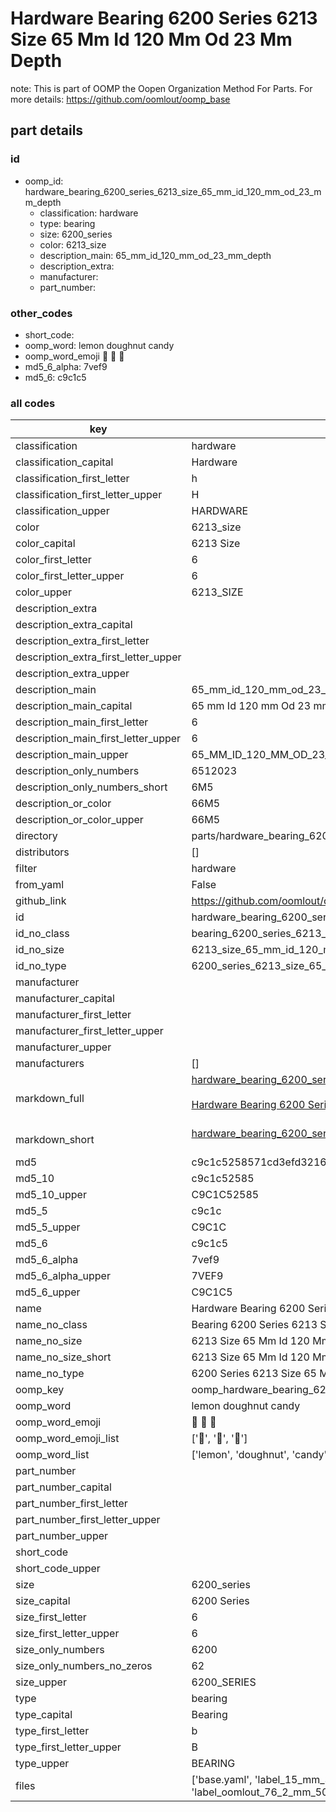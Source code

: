 # Hardware Bearing 6200 Series 6213 Size 65 Mm Id 120 Mm Od 23 Mm Depth  

note: This is part of OOMP the Oopen Organization Method For Parts. For more details: https://github.com/oomlout/oomp_base

##  part details





### id
* oomp_id: hardware_bearing_6200_series_6213_size_65_mm_id_120_mm_od_23_mm_depth
  * classification: hardware
  * type: bearing
  * size: 6200_series
  * color: 6213_size
  * description_main: 65_mm_id_120_mm_od_23_mm_depth
  * description_extra: 
  * manufacturer: 
  * part_number: 

### other_codes
* short_code: 
* oomp_word: lemon doughnut candy
* oomp_word_emoji :lemon: :doughnut: :candy:
* md5_6_alpha: 7vef9
* md5_6: c9c1c5

### all codes 
| key | value |  
| --- | --- |  
| classification | hardware |  
| classification_capital | Hardware |  
| classification_first_letter | h |  
| classification_first_letter_upper | H |  
| classification_upper | HARDWARE |  
| color | 6213_size |  
| color_capital | 6213 Size |  
| color_first_letter | 6 |  
| color_first_letter_upper | 6 |  
| color_upper | 6213_SIZE |  
| description_extra |  |  
| description_extra_capital |  |  
| description_extra_first_letter |  |  
| description_extra_first_letter_upper |  |  
| description_extra_upper |  |  
| description_main | 65_mm_id_120_mm_od_23_mm_depth |  
| description_main_capital | 65 mm Id 120 mm Od 23 mm Depth |  
| description_main_first_letter | 6 |  
| description_main_first_letter_upper | 6 |  
| description_main_upper | 65_MM_ID_120_MM_OD_23_MM_DEPTH |  
| description_only_numbers | 6512023 |  
| description_only_numbers_short | 6M5 |  
| description_or_color | 66M5 |  
| description_or_color_upper | 66M5 |  
| directory | parts/hardware_bearing_6200_series_6213_size_65_mm_id_120_mm_od_23_mm_depth |  
| distributors | [] |  
| filter | hardware |  
| from_yaml | False |  
| github_link | https://github.com/oomlout/oomlout_oomp_part_src/tree/main/parts/hardware_bearing_6200_series_6213_size_65_mm_id_120_mm_od_23_mm_depth/working |  
| id | hardware_bearing_6200_series_6213_size_65_mm_id_120_mm_od_23_mm_depth |  
| id_no_class | bearing_6200_series_6213_size_65_mm_id_120_mm_od_23_mm_depth |  
| id_no_size | 6213_size_65_mm_id_120_mm_od_23_mm_depth |  
| id_no_type | 6200_series_6213_size_65_mm_id_120_mm_od_23_mm_depth |  
| manufacturer |  |  
| manufacturer_capital |  |  
| manufacturer_first_letter |  |  
| manufacturer_first_letter_upper |  |  
| manufacturer_upper |  |  
| manufacturers | [] |  
| markdown_full | [hardware_bearing_6200_series_6213_size_65_mm_id_120_mm_od_23_mm_depth](https://github.com/oomlout/oomlout_oomp_part_src/tree/main/parts/hardware_bearing_6200_series_6213_size_65_mm_id_120_mm_od_23_mm_depth/working)<br>[](https://github.com/oomlout/oomlout_oomp_part_src/tree/main/parts/hardware_bearing_6200_series_6213_size_65_mm_id_120_mm_od_23_mm_depth/working)<br>[Hardware Bearing 6200 Series 6213 Size 65 Mm Id 120 Mm Od 23 Mm Depth](https://github.com/oomlout/oomlout_oomp_part_src/tree/main/parts/hardware_bearing_6200_series_6213_size_65_mm_id_120_mm_od_23_mm_depth/working)<br><br> |  
| markdown_short | [hardware_bearing_6200_series_6213_size_65_mm_id_120_mm_od_23_mm_depth](https://github.com/oomlout/oomlout_oomp_part_src/tree/main/parts/hardware_bearing_6200_series_6213_size_65_mm_id_120_mm_od_23_mm_depth/working)<br><br> |  
| md5 | c9c1c5258571cd3efd321681e7b6f7a4 |  
| md5_10 | c9c1c52585 |  
| md5_10_upper | C9C1C52585 |  
| md5_5 | c9c1c |  
| md5_5_upper | C9C1C |  
| md5_6 | c9c1c5 |  
| md5_6_alpha | 7vef9 |  
| md5_6_alpha_upper | 7VEF9 |  
| md5_6_upper | C9C1C5 |  
| name | Hardware Bearing 6200 Series 6213 Size 65 Mm Id 120 Mm Od 23 Mm Depth |  
| name_no_class | Bearing 6200 Series 6213 Size 65 Mm Id 120 Mm Od 23 Mm Depth |  
| name_no_size | 6213 Size 65 Mm Id 120 Mm Od 23 Mm Depth |  
| name_no_size_short | 6213 Size 65 Mm Id 120 Mm Od 23 Mm Depth |  
| name_no_type | 6200 Series 6213 Size 65 Mm Id 120 Mm Od 23 Mm Depth |  
| oomp_key | oomp_hardware_bearing_6200_series_6213_size_65_mm_id_120_mm_od_23_mm_depth |  
| oomp_word | lemon doughnut candy |  
| oomp_word_emoji | :lemon: :doughnut: :candy: |  
| oomp_word_emoji_list | [':lemon:', ':doughnut:', ':candy:'] |  
| oomp_word_list | ['lemon', 'doughnut', 'candy'] |  
| part_number |  |  
| part_number_capital |  |  
| part_number_first_letter |  |  
| part_number_first_letter_upper |  |  
| part_number_upper |  |  
| short_code |  |  
| short_code_upper |  |  
| size | 6200_series |  
| size_capital | 6200 Series |  
| size_first_letter | 6 |  
| size_first_letter_upper | 6 |  
| size_only_numbers | 6200 |  
| size_only_numbers_no_zeros | 62 |  
| size_upper | 6200_SERIES |  
| type | bearing |  
| type_capital | Bearing |  
| type_first_letter | b |  
| type_first_letter_upper | B |  
| type_upper | BEARING |  
| files | ['base.yaml', 'label_15_mm_30_mm.pdf', 'label_15_mm_30_mm.svg', 'label_76_2_mm_50_8_mm.pdf', 'label_76_2_mm_50_8_mm.svg', 'label_oomlout_76_2_mm_50_8_mm.pdf', 'label_oomlout_76_2_mm_50_8_mm.svg', 'readme.md', 'working.json', 'working.yaml'] |  
